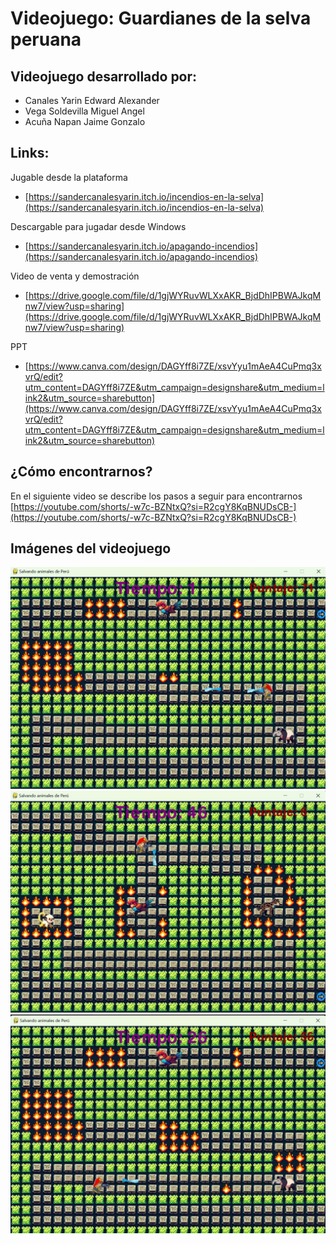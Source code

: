 # Videojuego: Guardianes de la selva peruana
## Videojuego desarrollado por:  
- Canales Yarin Edward Alexander
- Vega Soldevilla Miguel Angel
- Acuña Napan Jaime Gonzalo

## Links:  
Jugable desde la plataforma  
- [https://sandercanalesyarin.itch.io/incendios-en-la-selva](https://sandercanalesyarin.itch.io/incendios-en-la-selva)

Descargable para jugadar desde Windows  
- [https://sandercanalesyarin.itch.io/apagando-incendios](https://sandercanalesyarin.itch.io/apagando-incendios)

Video de venta y demostración  
- [https://drive.google.com/file/d/1gjWYRuvWLXxAKR_BjdDhIPBWAJkqMnw7/view?usp=sharing](https://drive.google.com/file/d/1gjWYRuvWLXxAKR_BjdDhIPBWAJkqMnw7/view?usp=sharing)

PPT
- [https://www.canva.com/design/DAGYff8i7ZE/xsvYyu1mAeA4CuPmq3xvrQ/edit?utm_content=DAGYff8i7ZE&utm_campaign=designshare&utm_medium=link2&utm_source=sharebutton](https://www.canva.com/design/DAGYff8i7ZE/xsvYyu1mAeA4CuPmq3xvrQ/edit?utm_content=DAGYff8i7ZE&utm_campaign=designshare&utm_medium=link2&utm_source=sharebutton)
  
## ¿Cómo encontrarnos?
En el siguiente video se describe los pasos a seguir para encontrarnos [https://youtube.com/shorts/-w7c-BZNtxQ?si=R2cgY8KqBNUDsCB-](https://youtube.com/shorts/-w7c-BZNtxQ?si=R2cgY8KqBNUDsCB-)  

## Imágenes del videojuego
![imagen1](imagenes/PortadaVideoJuego.jpg)
![imagen2](imagenes/Imagen1VideoJuego.jpg)
![imagen3](imagenes/Imagen2VideoJuego.jpg)

